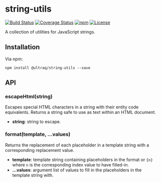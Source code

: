 
string-utils
============

[![Build Status](https://travis-ci.org/ultraq/string-utils.svg?branch=master)](https://travis-ci.org/ultraq/string-utils)
[![Coverage Status](https://coveralls.io/repos/github/ultraq/string-utils/badge.svg?branch=master)](https://coveralls.io/github/ultraq/string-utils?branch=master)
[![npm](https://img.shields.io/npm/v/@ultraq/string-utils.svg?maxAge=3600)](https://www.npmjs.com/package/@ultraq/string-utils)
[![License](https://img.shields.io/github/license/ultraq/string-utils.svg?maxAge=2592000)](https://github.com/ultraq/string-utils/blob/master/LICENSE.txt)

A collection of utilities for JavaScript strings.


Installation
------------

Via npm:

```
npm install @ultraq/string-utils --save
```


API
---

### escapeHtml(string)

Escapes special HTML characters in a string with their entity code equivalents.
Returns a string safe to use as text within an HTML document.

 - **string**: string to escape.

### format(template, ...values)

Returns the replacement of each placeholder in a template string with a
corresponding replacement value.

 - **template**: template string containing placeholders in the format or `{n}`
   where `n` is the corresponding index value to have filled-in.
 - **...values**: argument list of values to fill in the placeholders in the
   template string with.
